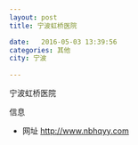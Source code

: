 ```yaml
--- 
layout: post 
title: 宁波虹桥医院

date:   2016-05-03 13:39:56 
categories: 其他  
city: 宁波
  
--- 
```

   
宁波虹桥医院

信息
 - 网址 http://www.nbhqyy.com


